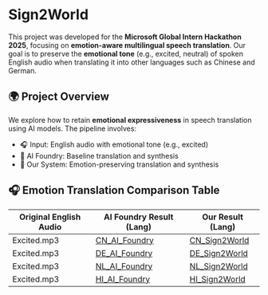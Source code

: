 # Sign2World

This project was developed for the **Microsoft Global Intern Hackathon 2025**, focusing on **emotion-aware multilingual speech translation**. Our goal is to preserve the **emotional tone** (e.g., excited, neutral) of spoken English audio when translating it into other languages such as Chinese and German.

## 🌍 Project Overview

We explore how to retain **emotional expressiveness** in speech translation using AI models. The pipeline involves:

- 🎧 Input: English audio with emotional tone (e.g., excited)
- 🧠 AI Foundry: Baseline translation and synthesis
- 🌟 Our System: Emotion-preserving translation and synthesis


## 🎧 Emotion Translation Comparison Table

| Original English Audio | AI Foundry Result (Lang) | Our Result (Lang) | 
|------------------------|-----------------------------|-----------------------|
| Excited.mp3 | [CN_AI_Foundry](./data/target/Audio_CN_AI_Foundry.wav) | [CN_Sign2World](./data/target/Audio_CN_Sign2World.wav) |
| Excited.mp3 | [DE_AI_Foundry](./data/target/Audio_DE_AI_Foundry.wav) | [DE_Sign2World](./data/target/Audio_DE_Sign2World.wav) |
| Excited.mp3 | [NL_AI_Foundry](./data/target/Audio_NL_AI_Foundry.wav) | [NL_Sign2World](./data/target/Audio_NL_Sign2World.wav) |
| Excited.mp3 | [HI_AI_Foundry](./data/target/Audio_HI_AI_Foundry.wav) | [HI_Sign2World](./data/target/Audio_HI_Sign2World.wav) |
